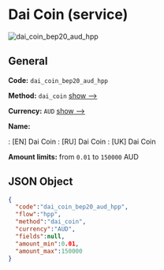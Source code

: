 
# Dai Coin (service) 
![dai_coin_bep20_aud_hpp](https://static.openfintech.io/payment_methods/dai_coin_bep20_aud_hpp/logo.svg?w=400&c=v0.59.26#w200)  

## General 
 
**Code:** `dai_coin_bep20_aud_hpp` 
 
**Method:** `dai_coin` 
 [show -->](/payment-methods/dai_coin/) 
 
**Currency:** `AUD` [show -->](/currencies/AUD/) 
 
**Name:** 
 
:	[EN] Dai Coin 
:	[RU] Dai Coin 
:	[UK] Dai Coin 
 
**Amount limits:** from `0.01` to `150000` AUD 

## JSON Object 

```json
{
  "code":"dai_coin_bep20_aud_hpp",
  "flow":"hpp",
  "method":"dai_coin",
  "currency":"AUD",
  "fields":null,
  "amount_min":0.01,
  "amount_max":150000
}
```  
